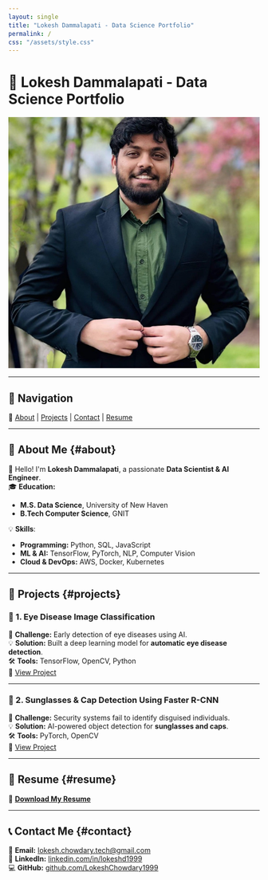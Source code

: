 ```yaml
---
layout: single
title: "Lokesh Dammalapati - Data Science Portfolio"
permalink: /
css: "/assets/style.css"
---
```

# 🚀 Lokesh Dammalapati - Data Science Portfolio  

<img src="/assets/profile.jpg" alt="Lokesh Dammalapati" class="profile-pic">

---

## **🔹 Navigation**  
🔹 [About](#about) | [Projects](#projects) | [Contact](#contact) | [Resume](#resume)  

---

## **📌 About Me** {#about}
👋 Hello! I'm **Lokesh Dammalapati**, a passionate **Data Scientist & AI Engineer**.  
🎓 **Education:**  
- **M.S. Data Science**, University of New Haven  
- **B.Tech Computer Science**, GNIT  

💡 **Skills**:  
- **Programming:** Python, SQL, JavaScript  
- **ML & AI:** TensorFlow, PyTorch, NLP, Computer Vision  
- **Cloud & DevOps:** AWS, Docker, Kubernetes  

---

## **📂 Projects** {#projects}

### **📌 1. Eye Disease Image Classification**
🔹 **Challenge:** Early detection of eye diseases using AI.  
💡 **Solution:** Built a deep learning model for **automatic eye disease detection**.  
🛠 **Tools:** TensorFlow, OpenCV, Python  
🔗 [View Project](https://github.com/LokeshChowdary1999/Eye-Disease-Image-Classification)  

---

### **📌 2. Sunglasses & Cap Detection Using Faster R-CNN**
🔹 **Challenge:** Security systems fail to identify disguised individuals.  
💡 **Solution:** AI-powered object detection for **sunglasses and caps**.  
🛠 **Tools:** PyTorch, OpenCV  
🔗 [View Project](https://github.com/LokeshChowdary1999/Sunglasses-Cap-Detection)  

---

## **📜 Resume** {#resume}
📄 **[Download My Resume](https://github.com/LokeshChowdary1999/Lokesh_Resume_DataScience)**  

---

## **📞 Contact Me** {#contact}
📧 **Email:** [lokesh.chowdary.tech@gmail.com](mailto:lokesh.chowdary.tech@gmail.com)  
🔗 **LinkedIn:** [linkedin.com/in/lokeshd1999](https://linkedin.com/in/lokeshd1999)  
💻 **GitHub:** [github.com/LokeshChowdary1999](https://github.com/LokeshChowdary1999)  
